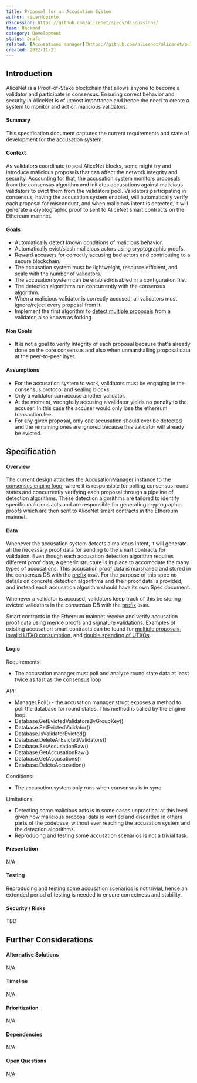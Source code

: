 ```yaml
---
title: Proposal for an Accusation System
author: ricardopinto
discussion: https://github.com/alicenet/specs/discussions/
team: Backend
category: Development
status: Draft
related: [Accusations manager](https://github.com/alicenet/alicenet/pull/37) , [Multiple Proposal Accusation](https://github.com/alicenet/alicenet/pull/239) , [Invalid utxo consumption](https://github.com/alicenet/alicenet/pull/255), [Accusation manager can be enabled/disabled in configuration file](https://github.com/alicenet/alicenet/pull/324)
created: 2022-11-21
---
```


## Introduction

AliceNet is a Proof-of-Stake blockchain that allows anyone to become a validator and participate in consensus. Ensuring correct behavior and security in AliceNet is of utmost importance and hence the need to create a system to monitor and act on malicious validators.

#### Summary

This specification document captures the current requirements and state of development for the accusation system.

#### Context

As validators coordinate to seal AliceNet blocks, some might try and introduce malicious proposals that can affect the network integrity and security. Accounting for that, the accusation system monitors proposals from the consensus algorithm and initiates accusations against malicious validators to evict them from the validators pool. Validators participating in consensus, having the accusation system enabled, will automatically verify each proposal for misconduct, and when malicious intent is detected, it will generate a cryptographic proof to sent to AliceNet smart contracts on the Ethereum mainnet.

#### Goals

- Automatically detect known conditions of malicious behavior.
- Automatically evict/slash malicious actors using cryptographic proofs.
- Reward accusers for correctly accusing bad actors and contributing to a secure blockchain.
- The accusation system must be lightweight, resource efficient, and scale with the number of validators.
- The accusation system can be enabled/disabled in a configuration file.
- The detection algorithms run concurrently with the consensus algorithm.
- When a malicious validator is correctly accused, all validators must ignore/reject every proposal from it.
- Implement the first algorithm to [detect multiple proposals](https://github.com/alicenet/alicenet/pull/239) from a validator, also known as forking.

#### Non Goals

- It is not a goal to verify integrity of each proposal because that's already done on the core consensus and also when unmarshalling proposal data at the peer-to-peer layer.

#### Assumptions

- For the accusation system to work, validators must be engaging in the consensus protocol and sealing blocks.
- Only a validator can accuse another validator.
- At the moment, wrongfully accusing a validator yields no penalty to the accuser. In this case the accuser would only lose the ethereum transaction fee.
- For any given proposal, only one accusation should ever be detected and the remaining ones are ignored because this validator will already be evicted.

## Specification

#### Overview

The current design attaches the [AccusationManager](https://github.com/alicenet/alicenet/pull/37/files#diff-98dadcc1c48e83179e98504fae590b5d3b4441b8c1f330add60740079ac31549R53) instance to the [consensus engine loop](https://github.com/alicenet/alicenet/pull/37/files#diff-6d04dd09734c8e9351bc34e40bfd01bb60a487e7653f956aa83cbf8344301a30R536), where it is responsible for polling consensus round states and concurrently verifying each proposal through a pipeline of detection algorithms. These detection algorithms are tailored to identify specific malicious acts and are responsible for generating cryptographic proofs which are then sent to AliceNet smart contracts in the Ethereum mainnet.

#### Data

Whenever the accusation system detects a malicous intent, it will generate all the necessary proof data for sending to the smart contracts for validation. Even though each accusation detection algorithm requires different proof data, a generic structure is in place to accomodate the many types of accusations. This accusation proof data is marshalled and stored in the consensus DB with the [prefix](https://github.com/alicenet/alicenet/pull/37/files#diff-c3ea7eae92616737c92b0f0d4fe966de69fd9c40fc2f4f9d0aac6a504ce16554R138) `0xa7`. For the purpose of this spec no details on concrete detection algorithms and their proof data is provided, and instead each accusation algorithm should have its own Spec document.

Whenever a validator is accused, validators keep track of this be storing evicted validators in the consensus DB with the [prefix](https://github.com/alicenet/alicenet/pull/37/files#diff-c3ea7eae92616737c92b0f0d4fe966de69fd9c40fc2f4f9d0aac6a504ce16554R142) `0xa8`.

Smart contracts in the Ethereum mainnet receive and verify accusation proof data using merkle proofs and signature validations. Examples of existing accusation smart contracts can be found for [multiple proposals](https://github.com/alicenet/alicenet/pull/37/files#diff-c61b5edf4da5e02009378cd2307b91d4c37d46cdcddb04d04d67a019faf5e84dR39), [invalid UTXO consumption](https://github.com/alicenet/alicenet/pull/37/files#diff-cfd0be5e9ca0938babbbde8460a189be71fd805ba34e0dc53a92b584192164e5R123), and [double spending of UTXOs](https://github.com/alicenet/alicenet/pull/37/files#diff-cfd0be5e9ca0938babbbde8460a189be71fd805ba34e0dc53a92b584192164e5R113).

#### Logic
<!--- APIs / Pseudocode / Flowcharts / Conditions / Limitations -->

Requirements:
- The accusation manager must poll and analyze round state data at least twice as fast as the consensus loop

API:
- Manager.Poll() - the accusation manager struct exposes a method to poll the database for round states. This method is called by the engine loop.
- Database.GetEvictedValidatorsByGroupKey()
- Database.SetEvictedValidator()
- Database.IsValidatorEvicted()
- Database.DeleteAllEvictedValidators()
- Database.SetAccusationRaw()
- Database.GetAccusationRaw()
- Database.GetAccusations()
- Database.DeleteAccusation()

Conditions:
- The accusation system only runs when consensus is in sync.

Limitations:
- Detecting some malicious acts is in some cases unpractical at this level given how malicious proposal data is verified and discarded in others parts of the codebase, without ever reaching the accusation system and the detection algorithms.
- Reproducing and testing some accusation scenarios is not a trivial task.

#### Presentation

N/A

#### Testing

Reproducing and testing some accusation scenarios is not trivial, hence an extended period of testing is needed to ensure correctness and stability.

#### Security / Risks

TBD

## Further Considerations

#### Alternative Solutions

N/A

#### Timeline

N/A

#### Prioritization

N/A

#### Dependencies

N/A

#### Open Questions

N/A
